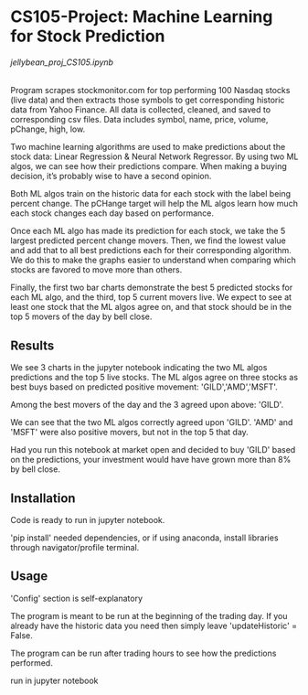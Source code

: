 # CS105-Project: Machine Learning for Stock Prediction

###### jellybean_proj_CS105.ipynb

Program scrapes stockmonitor.com for top performing 100 Nasdaq stocks (live data) 
and then extracts those symbols to get corresponding historic data from Yahoo Finance.
All data is collected, cleaned, and saved to corresponding csv files.
Data includes symbol, name, price, volume, pChange, high, low.

Two machine learning algorithms are used to make predictions about the stock data: 
Linear Regression & Neural Network Regressor. By using two ML algos, we can see how
their predictions compare. When making a buying decision, it’s probably wise to have 
a second opinion.

Both ML algos train on the historic data for each stock with the label being percent change.
The pCHange target will help the ML algos learn how much each stock changes each day based 
on performance.

Once each ML algo has made its prediction for each stock, we take the 5 largest predicted
percent change movers. Then, we find the lowest value and add that to all best predictions 
each for their corresponding algorithm. We do this to make the graphs easier to understand 
when comparing which stocks are favored to move more than others.

Finally, the first two bar charts demonstrate the best 5 predicted stocks for each ML algo, and
the third, top 5 current movers live. We expect to see at least one stock that the ML algos agree 
on, and that stock should be in the top 5 movers of the day by bell close.

## Results

We see 3 charts in the jupyter notebook indicating the two ML algos predictions and the top 5 live stocks.
The ML algos agree on three stocks as best buys based on predicted positive movement: 'GILD','AMD','MSFT'.

Among the best movers of the day and the 3 agreed upon above: 'GILD'.

We can see that the two ML algos correctly agreed upon 'GILD'. 'AMD' and 'MSFT' were also
positive movers, but not in the top 5 that day.

Had you run this notebook at market open and decided to buy 'GILD' based on the predictions, your investment would have
have grown more than 8% by bell close.

## Installation

Code is ready to run in jupyter notebook. 

'pip install' needed dependencies, or if using anaconda, 
install libraries through navigator/profile terminal.

## Usage

'Config' section is self-explanatory

The program is meant to be run at the beginning of the trading day.
If you already have the historic data you need then simply leave 'updateHistoric' = False.

The program can be run after trading hours to see how the predictions performed.

run in jupyter notebook

